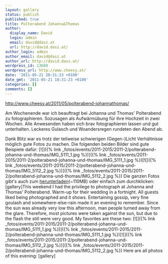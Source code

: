 ```yaml
---
layout: gallery
status: publish
published: true
title: Polterabend Johanna&Thomas
author:
  display_name: David
  login: admin
  email: david@dasz.at
  url: http://david.dasz.at/
author_login: admin
author_email: david@dasz.at
author_url: http://david.dasz.at/
wordpress_id: 13689
wordpress_url: http://www.cheesy.at/
date: '2011-05-21 20:31:23 +0100'
date_gmt: '2011-05-21 18:31:23 +0100'
categories: []
comments: []
---
```

http://www.cheesy.at/2011/05/polterabend-johannathomas/
<!--:de-->Am Wochenende war ich beauftragt bei Johanna und Thomas' Polterabend zu fotographieren. Sozusagen als Aufwärmübung für ihre Hochzeit in zwei Wochen. Alle Anwesenden haben sich brav fotographieren lassen und gut unterhalten. Leckeres Gulasch und Woandersregen rundeten den Abend ab.
Dank Blitz war es trotz der teilweise schwierigen (Gegen-)Licht Verhältnisse möglich gute Fotos zu machen. Die folgenden beiden Bilder sind gute Beispiele dafür:
[![]({% link _fotos/events/2011-2015/2011-2/polterabend-johanna-und-thomas/IMG_5111_1.jpg %})]({% link _fotos/events/2011-2015/2011-2/polterabend-johanna-und-thomas/IMG_5111_1.jpg %})[![]({% link _fotos/events/2011-2015/2011-2/polterabend-johanna-und-thomas/IMG_5112_2.jpg %})]({% link _fotos/events/2011-2015/2011-2/polterabend-johanna-und-thomas/IMG_5112_2.jpg %})
Die ganzen Fotos gibt's auch zum [herunterladen](http://www.cheesy.at/download/Polterabend.zip)(~110MB) oder einfach zum durchklicken:
[gallery]<!--:--><!--:en-->This weekend I had the privilege to photograph at Johanna and Thomas' Polterabend. Warm-up for their wedding in a fortnight. All guests liked being photographed and it shows. Entertaining gossip, very fine goulash and somewhere-else-rain made it an evening to remember.
Since the sun was already very low this afternoon, man people turned away from the glare. Therefore, most pictures were taken against the sun, but due to the flash the still were very good. My favorites are these two:
[![]({% link _fotos/events/2011-2015/2011-2/polterabend-johanna-und-thomas/IMG_5111_1.jpg %})]({% link _fotos/events/2011-2015/2011-2/polterabend-johanna-und-thomas/IMG_5111_1.jpg %})[![]({% link _fotos/events/2011-2015/2011-2/polterabend-johanna-und-thomas/IMG_5112_2.jpg %})]({% link _fotos/events/2011-2015/2011-2/polterabend-johanna-und-thomas/IMG_5112_2.jpg %})
Here are all photos of this evening:
[gallery]<!--:-->
